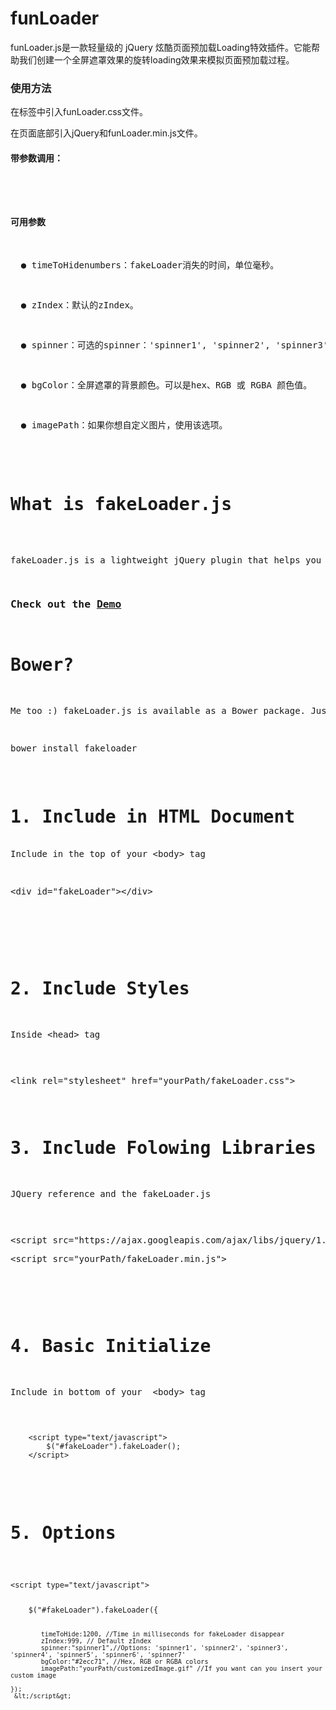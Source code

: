 # funLoader
<p>funLoader.js是一款轻量级的 jQuery 炫酷页面预加载Loading特效插件。它能帮助我们创建一个全屏遮罩效果的旋转loading效果来模拟页面预加载过程。</p>
<h3>使用方法</h3>
<p>在<head>标签中引入funLoader.css文件。</p>
<p><link rel="stylesheet" href="yourPath/funLoader.css"></p>
<p>在页面底部引入jQuery和funLoader.min.js文件。</p>
<p><script src="http://libs.baidu.com/jquery/1.11.1/jquery.min.js"></p>

<p><script src="yourPath/funLoader.min.js"></p>

<h4>基本使用方法：</h4>
<pre>
<p><script type="text/javascript"></p>
<p>$("#funloader").funLoader();</p>
<p></script></p>
</pre>
<h4>带参数调用：</h4>
<pre>
<p><script type="text/javascript"></p>
<p>$("#funloader").funLoader({</p>
<p>timeToHide:1200, //Time in milliseconds for fakeLoader disappear</p>
<p>zIndex:999, // Default zIndex</p>
<p>spinner:"spinner1",//Options: 'spinner1', 'spinner2', 'spinner3', 'spinner4', 'spinner5', 'spinner6', 'spinner7' </p>
<p>bgColor:"#2ecc71", //Hex, RGB or RGBA colors</p>
<p>imagePath:"yourPath/customizedImage.gif" //If you want can you insert your custom image</p>
<p>}); </p>
<p></script></p>
<pre>
<h4>可用参数</h4>
<p>  ● timeToHidenumbers：fakeLoader消失的时间，单位毫秒。</p>
<p>  ● zIndex：默认的zIndex。</p>
<p>  ● spinner：可选的spinner：'spinner1', 'spinner2', 'spinner3', 'spinner4', 'spinner5', 'spinner6', 'spinner7'。</p>
<p>  ● bgColor：全屏遮罩的背景颜色。可以是hex、RGB 或 RGBA 颜色值。</p>
<p>  ● imagePath：如果你想自定义图片，使用该选项。</p>
  
  <h1>What is fakeLoader.js</h1>
<p>
fakeLoader.js is a lightweight jQuery plugin that helps you create an animated spinner with a fullscreen loading mask to simulate the page preloading effect.
</p>
<h3>Check out the <a href="http://joaopereirawd.github.io/fakeLoader.js/demo/demo1.html" target="_blank">Demo</a></h3>
<h1>Bower?</h1>
<p>Me too :) fakeLoader.js is available as a Bower package. Just run</p>
<pre>bower install fakeloader</pre>

<h1>1. Include in HTML Document</h1>
<p style="margin:0px;">Include in the top of your &lt;body&gt; tag </p>
<pre><p>&lt;div id="fakeLoader"&gt;&lt;/div&gt;</p></pre>
</br></br>
<h1>2. Include Styles</h1>
<p>Inside &lt;head&gt; tag </p>
<pre><p>&lt;link rel="stylesheet" href="yourPath/fakeLoader.css"&gt;</p></pre>
<h1>3. Include Folowing Libraries</h1>
<p>JQuery reference and the fakeLoader.js</p>
<pre>
<p>&lt;script src="https://ajax.googleapis.com/ajax/libs/jquery/1.11.0/jquery.min.js"&gt;</p><p>&lt;script src="yourPath/fakeLoader.min.js"&gt;</p>
</pre>

<h1>4. Basic Initialize</h1>
<p>Include in bottom of your  &lt;body&gt; tag</p>
<pre>
<code>
    &lt;script type="text/javascript"&gt;
        $("#fakeLoader").fakeLoader();
    &lt;/script&gt;
</code>
</pre>

<h1>5. Options</h1>
<pre>
<code><p>&lt;script type="text/javascript"&gt;</p>
    $("#fakeLoader").fakeLoader({
    
            timeToHide:1200, //Time in milliseconds for fakeLoader disappear
            zIndex:999, // Default zIndex
            spinner:"spinner1",//Options: 'spinner1', 'spinner2', 'spinner3', 'spinner4', 'spinner5', 'spinner6', 'spinner7' 
            bgColor:"#2ecc71", //Hex, RGB or RGBA colors
            imagePath:"yourPath/customizedImage.gif" //If you want can you insert your custom image
            
    });
     &lt;/script&gt;
</code>
</pre>